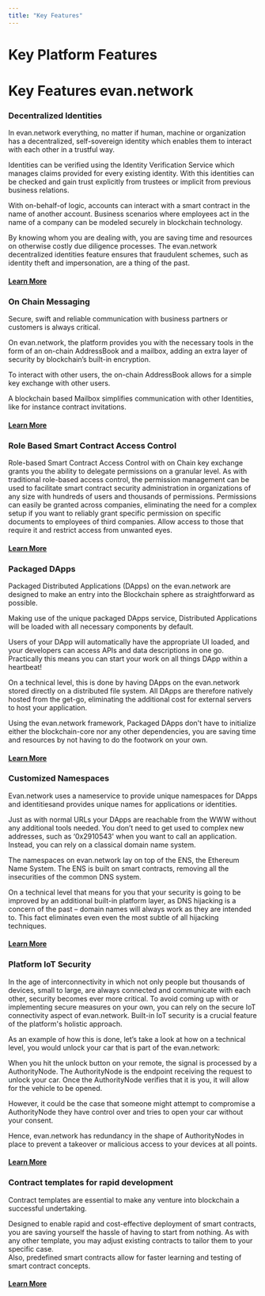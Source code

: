 ```yaml
---
title: "Key Features"
---
```

# Key Platform Features

Key Features evan.network
======

### Decentralized Identities

In evan.network everything, no matter if human, machine or organization has a decentralized, self-sovereign identity which enables them to interact with each other in a trustful way.

Identities can be verified using the Identity Verification Service which manages claims provided for every existing identity. With this identities can be checked and gain trust explicitly from trustees or implicit from previous business relations.     


With on-behalf-of logic, accounts can interact with a smart contract in the name of another account. Business scenarios where employees act in the name of a company can be modeled securely in blockchain technology. 

By knowing whom you are dealing with, you are saving time and resources on otherwise costly due diligence processes. The evan.network decentralized identities feature ensures that fraudulent schemes, such as identity theft and impersonation, are a thing of the past.

#### [Learn More](https://evannetwork.github.io/doc/Identity)


### On Chain Messaging

Secure, swift and reliable communication with business partners or customers is always critical. 

On evan.network, the platform provides you with the necessary tools in the form of an on-chain AddressBook and a mailbox, adding an extra layer of security by blockchain’s built-in encryption. 

To interact with other users, the on-chain AddressBook allows for a simple key exchange with other users. 


A blockchain based Mailbox simplifies communication with other Identities, like for instance contract invitations.  

#### [Learn More](https://evannetwork.github.io/tutorial/mailbox.html)




### Role Based Smart Contract Access Control 

Role-based Smart Contract Access Control with on Chain key exchange grants you the ability to delegate permissions on a granular level.
As with traditional role-based access control, the permission management can be used to facilitate smart contract security administration in organizations of any size with hundreds of users and thousands of permissions. 
Permissions can easily be granted across companies, eliminating the need for a complex setup if you want to reliably grant specific permission on specific documents to employees of third companies.
Allow access to those that require it and restrict access from unwanted eyes.

#### [Learn More](https://evannetwork.github.io/dev/security)

### Packaged DApps 

Packaged Distributed Applications (DApps) on the evan.network are designed to make an entry into the Blockchain sphere as straightforward as possible. 

Making use of the unique packaged DApps service, Distributed Applications will be loaded with all necessary components by default.  

Users of your DApp will automatically have the appropriate UI loaded, and your developers can access APIs and data descriptions in one go.  Practically this means you can start your work on all things DApp within a heartbeat!

On a technical level, this is done by having DApps on the evan.network stored directly on a distributed file system. All DApps are therefore natively hosted from the get-go, eliminating the additional cost for external servers to host your application. 

Using the evan.network framework, Packaged DApps don't have to initialize either the blockchain-core nor any other dependencies, you are saving time and resources by not having to do the footwork on your own.


#### [Learn More](https://evannetwork.github.io/dapps/basics)


### Customized Namespaces

Evan.network uses a nameservice to provide unique namespaces for DApps and identitiesand provides unique names for applications or identities. 

Just as with normal URLs your DApps are reachable from the WWW without any additional tools needed.
You don’t need to get used to complex new addresses, such as ‘0x2910543' when you want to call an application.
Instead, you can rely on a classical domain name system.

The namespaces on evan.network lay on top of the ENS, the Ethereum Name System. The ENS is built on smart contracts, removing all the insecurities of the common DNS system.  

On a technical level that means for you that your security is going to be improved by an additional built-in platform layer, as DNS hijacking is a concern of the past – domain names will always work as they are intended to. This fact eliminates even even the most subtle of all hijacking techniques. 

#### [Learn More](https://evannetwork.github.io/doc/namespaces)


### Platform IoT Security

In the age of interconnectivity in which not only people but thousands of devices, small to large, are always connected and communicate with each other, security becomes ever more critical. 
To avoid coming up with or implementing secure measures on your own, you can rely on the secure IoT connectivity aspect of evan.network. 
Built-in IoT security is a crucial feature of the platform's holistic approach.

As an example of how this is done, let’s take a look at how on a technical level, you would unlock your car that is part of the evan.network:

When you hit the unlock button on your remote, the signal is processed by a AuthorityNode. The AuthorityNode is the endpoint receiving the request to unlock your car. Once the AuthorityNode verifies that it is you, it will allow for the vehicle to be opened.

However, it could be the case that someone might attempt to compromise a AuthorityNode they have control over and tries to open your car without your consent. 

Hence, evan.network has redundancy in the shape of AuthorityNodes in place to prevent a takeover or malicious access to your devices at all points. 

#### [Learn More](https://evannetwork.github.io/doc/iotsecurity)

### Contract templates for rapid development

Contract templates are essential to make any venture into blockchain a successful undertaking.

Designed to enable rapid and cost-effective deployment of smart contracts, you are saving yourself the hassle of having to start from nothing. 
As with any other template, you may adjust existing contracts to tailor them to your specific case.  
Also, predefined smart contracts allow for faster learning and testing of smart contract concepts.

#### [Learn More](https://evannetwork.github.io/dev/deployment)





